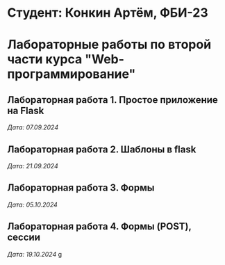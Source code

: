 # Студент: Конкин Артём, ФБИ-23

# Лабораторные работы по второй части курса "Web-программирование"

## Лабораторная работа 1. Простое приложение на Flask

*Дата: 07.09.2024*

## Лабораторная работа 2. Шаблоны в flask

*Дата: 21.09.2024*

## Лабораторная работа 3. Формы

*Дата: 05.10.2024*

## Лабораторная работа 4. Формы (POST), сессии

*Дата: 19.10.2024*
g